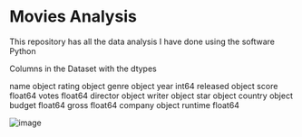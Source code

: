 # Movies Analysis
This repository has all the data analysis I have done using the software Python

Columns in the Dataset with the dtypes

name         object
rating       object
genre        object
year          int64
released     object
score       float64
votes       float64
director     object
writer       object
star         object
country      object
budget      float64
gross       float64
company      object
runtime     float64

![image](https://github.com/Hiteshjr24/Python_data_Analysis/assets/80192881/f3bb3219-eead-4a71-9e1e-7ce67782aa39)

